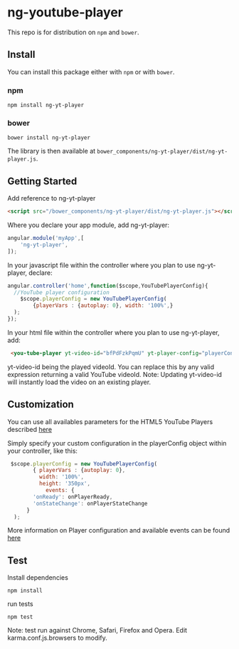 # ng-youtube-player

This repo is for distribution on `npm` and `bower`.

## Install

You can install this package either with `npm` or with `bower`.

### npm

```shell
npm install ng-yt-player
```

### bower

```shell
bower install ng-yt-player
```
The library is then available at `bower_components/ng-yt-player/dist/ng-yt-player.js`.

## Getting Started

Add reference to ng-yt-player 
```html
<script src="/bower_components/ng-yt-player/dist/ng-yt-player.js"></script>
```

Where you declare your app module, add ng-yt-player:
```javascript
angular.module('myApp',[
	'ng-yt-player',
]);
```
In your javascript file within the controller where you plan to use ng-yt-player, declare:
```javascript
angular.controller('home',function($scope,YouTubePlayerConfig){
  //YouTube player configuration
	$scope.playerConfig = new YouTubePlayerConfig(
		{playerVars : {autoplay: 0}, width: '100%',}
  );
});  
```
In your html file within the controller where you plan to use ng-yt-player, add:
```html
 <you-tube-player yt-video-id="bfPdFzkPqmU" yt-player-config="playerConfig"></you-tube-player>
```
yt-video-id being the played videoId. You can replace this by any valid expression returning a valid YouTube videoId.
Note: Updating yt-video-id will instantly load the video on an existing player. 

## Customization

You can use all availables parameters for the HTML5 YouTube Players described  [here](https://developers.google.com/youtube/player_parameters?playerVersion=HTML5)

Simply specify your custom configuration in the playerConfig object within your controller, like this:
```javascript
 $scope.playerConfig = new YouTubePlayerConfig(
		{ playerVars : {autoplay: 0}, 
		  width: '100%',
		  height: '350px',
			events: {
        'onReady': onPlayerReady,
        'onStateChange': onPlayerStateChange
      }
  );
```

More information on Player configuration and available events can be found [here](https://developers.google.com/youtube/iframe_api_reference)

## Test

Install dependencies
```shell
npm install
```

run tests

```shell
npm test
```

Note: test run against Chrome, Safari, Firefox and Opera. Edit karma.conf.js.browsers to modify.



